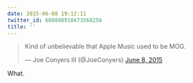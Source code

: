```yaml
---
date: 2015-06-08 19:12:11
twitter_id: 608048910473568256
title: ''
---
```


<blockquote class="twitter-tweet"><p lang="en" dir="ltr">Kind of unbelievable that Apple Music used to be MOG.</p>&mdash; Joe Conyers III (@JoeConyers) <a href="https://twitter.com/JoeConyers/status/608031932815949824?ref_src=twsrc%5Etfw">June 8, 2015</a></blockquote>
<script async src="https://platform.twitter.com/widgets.js" charset="utf-8"></script>

What. 
